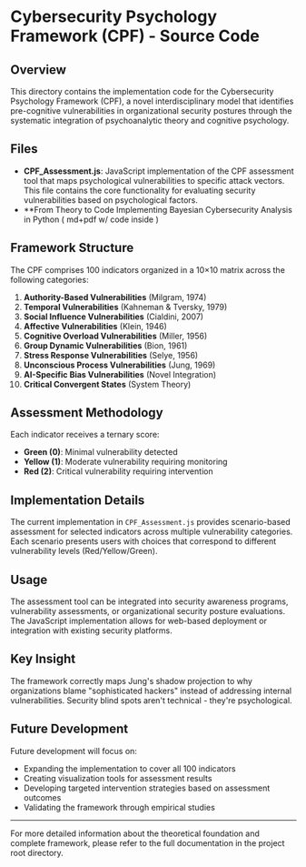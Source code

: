 # Cybersecurity Psychology Framework (CPF) - Source Code

## Overview

This directory contains the implementation code for the Cybersecurity Psychology Framework (CPF), a novel interdisciplinary model that identifies pre-cognitive vulnerabilities in organizational security postures through the systematic integration of psychoanalytic theory and cognitive psychology.

## Files

- **CPF_Assessment.js**: JavaScript implementation of the CPF assessment tool that maps psychological vulnerabilities to specific attack vectors. This file contains the core functionality for evaluating security vulnerabilities based on psychological factors.
- **From Theory to Code Implementing Bayesian Cybersecurity Analysis in Python ( md+pdf w/ code inside )

## Framework Structure

The CPF comprises 100 indicators organized in a 10×10 matrix across the following categories:

1. **Authority-Based Vulnerabilities** (Milgram, 1974)
2. **Temporal Vulnerabilities** (Kahneman & Tversky, 1979)
3. **Social Influence Vulnerabilities** (Cialdini, 2007)
4. **Affective Vulnerabilities** (Klein, 1946)
5. **Cognitive Overload Vulnerabilities** (Miller, 1956)
6. **Group Dynamic Vulnerabilities** (Bion, 1961)
7. **Stress Response Vulnerabilities** (Selye, 1956)
8. **Unconscious Process Vulnerabilities** (Jung, 1969)
9. **AI-Specific Bias Vulnerabilities** (Novel Integration)
10. **Critical Convergent States** (System Theory)

## Assessment Methodology

Each indicator receives a ternary score:
- **Green (0)**: Minimal vulnerability detected
- **Yellow (1)**: Moderate vulnerability requiring monitoring
- **Red (2)**: Critical vulnerability requiring intervention

## Implementation Details

The current implementation in `CPF_Assessment.js` provides scenario-based assessment for selected indicators across multiple vulnerability categories. Each scenario presents users with choices that correspond to different vulnerability levels (Red/Yellow/Green).

## Usage

The assessment tool can be integrated into security awareness programs, vulnerability assessments, or organizational security posture evaluations. The JavaScript implementation allows for web-based deployment or integration with existing security platforms.

## Key Insight

The framework correctly maps Jung's shadow projection to why organizations blame "sophisticated hackers" instead of addressing internal vulnerabilities. Security blind spots aren't technical - they're psychological.

## Future Development

Future development will focus on:
- Expanding the implementation to cover all 100 indicators
- Creating visualization tools for assessment results
- Developing targeted intervention strategies based on assessment outcomes
- Validating the framework through empirical studies

---

For more detailed information about the theoretical foundation and complete framework, please refer to the full documentation in the project root directory.
